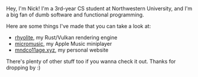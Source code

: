 Hey, I'm Nick! I'm a 3rd-year CS student at Northwestern University, and I'm a big fan of dumb software and functional programming.

Here are some things I've made that you can take a look at:

- [rhyolite](https://github.com/breitnw/rhyolite-fluids), my Rust/Vulkan rendering engine
- [micromusic](https://github.com/breitnw/micromusic), my Apple Music miniplayer
- [mndco11age.xyz](https://mndco11age.xyz), my personal website

There's plenty of other stuff too if you wanna check it out. Thanks for dropping by :)
